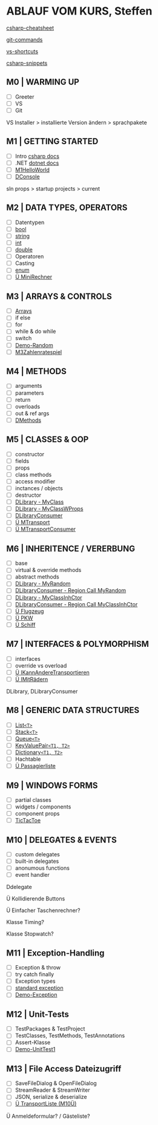 # ABLAUF VOM KURS, Steffen

[csharp-cheatsheet](CSHARP-CHEATSHEET.md)

[git-commands](GIT-COMMANDS.md)

[vs-shortcuts](VS-SHORTCUTS.md)

[csharp-snippets](CSHARP-SNIPPETS.md)

## M0 | WARMING UP

- [ ] Greeter
- [ ] VS
- [ ] Git

VS Installer > installierte Version ändern > sprachpakete

## M1 | GETTING STARTED

- [ ] Intro [csharp docs](https://docs.microsoft.com/de-de/dotnet/csharp/)
- [ ] .NET [dotnet docs](https://docs.microsoft.com/de-de/dotnet/api/?view=netframework-4.8)
- [ ] [M1HelloWorld](../vadzim/CS-GK-VC-V/M1HelloWorld/M1HelloWorld.cs)
- [ ] [DConsole](../vadzim/CS-GK-VC-V/Demo-Console/DConsole.cs)

sln props > startup projects > current

## M2 | DATA TYPES, OPERATORS

- [ ] Datentypen
- [ ] [bool](../vadzim/CS-GK-VC-V/Demo-bool/Dbool.cs)
- [ ] [string](../vadzim/CS-GK-VC-V/Demo-String/Dstring.cs)
- [ ] [int](../vadzim/CS-GK-VC-V/Demo-int/Dint.cs)
- [ ] [double](../vadzim/CS-GK-VC-V/Demo-double/Ddouble.cs)
- [ ] Operatoren
- [ ] Casting
- [ ] [enum](../vadzim/CS-GK-VC-V/Demo-enum/Denum.cs)
- [ ] [Ü MiniRechner](../vadzim/CS-GK-VC-V/M2MiniRechner/M2MiniRechner.cs)

## M3 | ARRAYS & CONTROLS

- [ ] [Arrays](../vadzim/CS-GK-VC-V/Demo-Array/DArray.cs)
- [ ] if else
- [ ] for
- [ ] while & do while
- [ ] switch
- [ ] [Demo-Random](../vadzim/CS-GK-VC-V/Demo-Random/DRandom.cs)
- [ ] [M3Zahlenratespiel](../vadzim/CS-GK-VC-V/M3Zufallszahl/M3Zufallszahl.cs)

## M4 | METHODS

- [ ] arguments
- [ ] parameters
- [ ] return
- [ ] overloads
- [ ] out & ref args
- [ ] [DMethods](../vadzim/CS-GK-VC-V/Demo-Methods/DMethods.cs)

## M5 | CLASSES & OOP

- [ ] constructor
- [ ] fields
- [ ] props
- [ ] class methods
- [ ] access modifier
- [ ] inctances / objects
- [ ] destructor
- [ ] [DLibrary - MyClass](../vadzim/CS-GK-VC-V/Demo-Library/MyClass.cs) <!-- der bessere Name: MyClassWFields -->
- [ ] [DLibrary - MyClassWProps](../vadzim/CS-GK-VC-V/Demo-Library/MyClassWProps.cs)
- [ ] [DLibraryConsumer](../vadzim/CS-GK-VC-V/Demo-Library-Consumer/DLibConsumer.cs)
- [ ] [Ü MTransport](../vadzim/CS-GK-VC-V/MTransport/Transport.cs)
- [ ] [Ü MTransportConsumer](../vadzim/CS-GK-VC-V/MTransport/TConsumer.cs)

## M6 | INHERITENCE / VERERBUNG

- [ ] base
- [ ] virtual & override methods
- [ ] abstract methods
- [ ] [DLibrary - MyRandom](../vadzim/CS-GK-VC-V/Demo-Library/MyRandom.cs)
- [ ] [DLibraryConsumer - Region Call MyRandom](../vadzim/CS-GK-VC-V/Demo-Library-Consumer/DLibConsumer.cs)
- [ ] [DLibrary - MyClassInhCtor](../vadzim/CS-GK-VC-V/Demo-Library/MyClassInhCtor.cs)
- [ ] [DLibraryConsumer - Region Call MyClassInhCtor](../vadzim/CS-GK-VC-V/Demo-Library-Consumer/DLibConsumer.cs)
- [ ] [Ü Flugzeug](../vadzim/CS-GK-VC-V/MTransport/Flugzeug.cs)
- [ ] [Ü PKW](../vadzim/CS-GK-VC-V/MTransport/PKW.cs)
- [ ] [Ü Schiff](../vadzim/CS-GK-VC-V/MTransport/Schiff.cs)

## M7 | INTERFACES & POLYMORPHISM

- [ ] interfaces
- [ ] override vs overload
- [ ] [Ü IKannAndereTransportieren](../vadzim/CS-GK-VC-V/MTransport/IKannAndereTransportieren.cs)
- [ ] [Ü IMitRädern](../vadzim/CS-GK-VC-V/MTransport/IMitRädern.cs)

DLibrary, DLibraryConsumer

## M8 | GENERIC DATA STRUCTURES

- [ ] [List`<T>`](../vadzim/CS-GK-VC-V/Demo-List/DList.cs)
- [ ] [Stack`<T>`](../vadzim/CS-GK-VC-V/Demo-Stack/DStack.cs)
- [ ] [Queue`<T>`](../vadzim/CS-GK-VC-V/Demo-Queue/DQueue.cs)
- [ ] [KeyValuePair`<T1, T2>`](../vadzim/CS-GK-VC-V/Demo-KeyValuePair/DKeyValuePair.cs)
- [ ] [Dictionary`<T1, T2>`](../vadzim/CS-GK-VC-V/Demo-Dictionary/DDictionary.cs)
- [ ] Hachtable
- [ ] [Ü Passagierliste](../vadzim/CS-GK-VC-V/MTransport/Flugzeug.cs)

## M9 | WINDOWS FORMS

- [ ] partial classes
- [ ] widgets / components
- [ ] component props
- [ ] [TicTacToe](../vadzim/CS-GK-VC-V/Demo-WinForm/DWinForm.cs)

## M10 | DELEGATES & EVENTS

- [ ] custom delegates
- [ ] built-in delegates
- [ ] anonumous functions
- [ ] event handler

Ddelegate

Ü Kollidierende Buttons

Ü Einfacher Taschenrechner?

Klasse Timing?

Klasse Stopwatch?

## M11 | Exception-Handling​

- [ ] Exception & throw
- [ ] try catch finally
- [ ] Exception types
- [ ] [standard exception](https://docs.microsoft.com/de-de/dotnet/standard/design-guidelines/using-standard-exception-types)
- [ ] [Demo-Exception](../vadzim/CS-GK-VC-V/Demo-Exceptions/Form1.cs)

## M12 | Unit-Tests

- [ ] TestPackages & TestProject
- [ ] TestClasses, TestMethods, TestAnnotations
- [ ] Assert-Klasse
- [ ] [Demo-UnitTest1](../vadzim/CS-GK-VC-V/Demo-UnitTests/UnitTest1.cs)

## M13 | File Access Dateizugriff​

- [ ] SaveFileDialog & OpenFileDialog
- [ ] StreamReader & StreamWriter
- [ ] JSON, serialize & deserialize 
- [ ] [Ü TransportListe (M10Ü)](../vadzim/CS-GK-VC-V/M13Serialisierung/Form1.cs)

Ü Anmeldeformular? / Gästeliste?